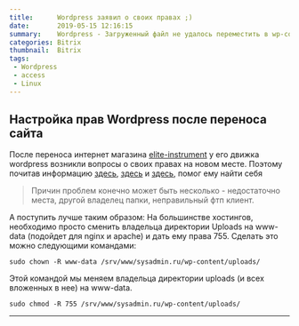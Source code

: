 ```yaml
---
title:      Wordpress заявил о своих правах ;)
date:       2019-05-15 12:16:15
summary:    Wordpress - Загруженный файл не удалось переместить в wp-content/uploads
categories: Bitrix
thumbnail:  Bitrix
tags:
 - Wordpress
 - access
 - Linux
---
```


## Настройка прав Wordpress после переноса сайта

После переноса интернет магазина [elite-instrument][3] у его движка wordpress возникли вопросы о своих правах на новом месте. Поэтому почитав информацию [здесь][1], [здесь][2] и [здесь][4], помог ему найти себя

> Причин проблем конечно может быть несколько - недостаточно места, другой владелец папки, неправильный фтп клиент.

А поступить лучше таким образом:
На большинстве хостингов, необходимо просто сменить владельца директории Uploads на www-data (подойдет для nginx и apache) и дать ему права 755. Сделать это можно следующими командами:

```sudo chown -R www-data /srv/www/sysadmin.ru/wp-content/uploads/```

Этой командой мы меняем владельца директории uploads (и всех вложенных в нее) на www-data.

``sudo chmod -R 755 /srv/www/sysadmin.ru/wp-content/uploads/``

_____

[1]: https://sysadmin.ru/articles/zagruzhennyj-fajl-ne-udalos-peremestit-v-wp-contentuploads
[2]: https://toster.ru/q/229810
[3]: http://elite-instrument.ru/
[4]: http://loco.ru/materials/610-wordpress-neobhodim-dostup-k-vashemu-serveru
